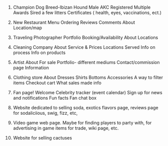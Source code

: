 1. Champion Dog Breed-Ibizan Hound Male AKC Registered Multiple Awards Sired a few litters Certificates ( health, eyes, vaccinations, ect.)

2. New Restaurant Menu Ordering Reviews Comments About Location/map

3. Traveling Photographer Portfolio Booking/Availability About Locations

4. Cleaning Company About Service & Prices Locations Served Info on process Info on products

5. Artist About For sale Portfolio- different mediums Contact/commission page Information

6. Clothing store About Dresses Shirts Bottoms Accessories A way to filter items Checkout cart What sales made info

7. Fan page! Welcome Celebrity tracker (event calendar) Sign up for news and notifications Fun facts Fan chat box

8. Website dedicated to selling soda, exotics flavors page, reviews page for sodaliciious, swig, fizz, etc, 

9. Video game web page.  Maybe for finding players to party with, for advertising in game items for trade, wiki page, etc.

10. Website for selling cactuses